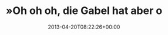 ---
retweeted: false
source: <a href="http://tapbots.com/tweetbot" rel="nofollow">Tweetbot for iOS</a>
entities:
  hashtags: []
  symbols: []
  user_mentions:
  - name: Christian Sarazin
    screen_name: offlinehoster
    indices:
    - '75'
    - '89'
    id_str: '18813940'
    id: '18813940'
  urls: []
display_text_range:
- '0'
- '90'
favorite_count: '1'
id_str: '325524850334654464'
truncated: false
retweet_count: '0'
id: '325524850334654464'
created_at: Sat Apr 20 08:22:26 +0000 2013
favorited: false
full_text: "»Oh oh oh, die Gabel hat aber ordentlich Spiel.« \n\n(Insiderinformation
  für [@offlinehoster](https://twitter.com/offlinehoster))"
lang: de
tags:
- pesos:twitter
date: '2013-04-20T08:22:26+00:00'
src: https://twitter.com/bascht/status/325524850334654464
original_url: https://twitter.com/bascht/status/325524850334654464
type: twitter_tweet
text: "»Oh oh oh, die Gabel hat aber ordentlich Spiel.« \n\n(Insiderinformation für
  [@offlinehoster](https://twitter.com/offlinehoster))"
title: "»Oh oh oh, die Gabel hat aber o"

---